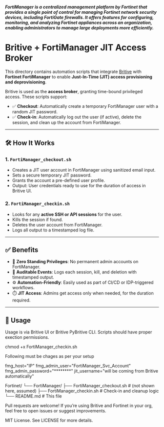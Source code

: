 ##### FortiManager is a centralized management platform by Fortinet that provides a single point of control for managing Fortinet network security devices, including FortiGate firewalls. It offers features for configuring, monitoring, and analyzing Fortinet appliances across an organization, enabling administrators to manage large deployments more efficiently. 


# Britive + FortiManager JIT Access Broker

This directory contains automation scripts that integrate [Britive](https://www.britive.com/) with **Fortinet FortiManager** to enable **Just-In-Time (JIT) access provisioning and deprovisioning**.

Britive is used as the **access broker**, granting time-bound privileged access. These scripts support:

- ✅ **Checkout**: Automatically create a temporary FortiManager user with a random JIT password.
- ✅ **Check-in**: Automatically log out the user (if active), delete the session, and clean up the account from FortiManager.

---

## 🛠️ How It Works

### 1. `FortiManager_checkout.sh`

- Creates a JIT user account in FortiManager using sanitized email input.
- Sets a secure temporary JIT password.
- Grants the account a pre-defined user profile.
- Output: User credentials ready to use for the duration of access in Britive UI.

### 2. `FortiManager_checkin.sh`

- Looks for any **active SSH or API sessions** for the user.
- Kills the session if found.
- Deletes the user account from FortiManager.
- Logs all output to a timestamped log file.

---

## ✅ Benefits

- 🔐 **Zero Standing Privileges**: No permanent admin accounts on FortiManager.
- 📜 **Auditable Events**: Logs each session, kill, and deletion with timestamped output.
- ⚙️ **Automation-Friendly**: Easily used as part of CI/CD or IDP-triggered workflows.
- ⏱️ **JIT Access**: Admins get access only when needed, for the duration required.

---

## 🚀 Usage

Usage is via Britive UI or Britive PyBritive CLI. Scripts should have proper exection permissions. 

chmod +x FortiManager_checkin.sh

Following must be chages as per your setup

fmg_host="IP"
fmg_admin_user="FortiManager_Svc_Account"
fmg_admin_password="********"
jit_username="will be coming from Britive automatically"


Fortinet/
└── FortiManager/
    ├── FortiManager_checkout.sh     # (not shown here, assumed)
    ├── FortiManager_checkin.sh      # Check-in and cleanup logic
    └── README.md                    # This file



Pull requests are welcome! If you’re using Britive and Fortinet in your org, feel free to open issues or suggest improvements.


MIT License. See LICENSE for more details.

